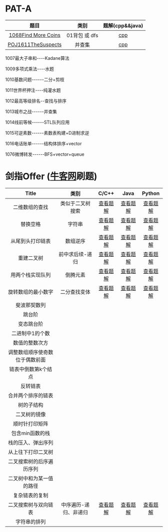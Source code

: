 # PAT-A
|题目|类别|题解(cpp&&java)|
|:----:|:----:|:----:|
|[1068Find More Coins](https://www.patest.cn/contests/pat-a-practise/1068)|01背包 或 dfs|[cpp](https://blog.csdn.net/m0_38024592/article/details/80161262)|
|[POJ1611TheSuspects](http://poj.org/problem?id=1611)|并查集|[cpp](https://blog.csdn.net/tiantangrenjian/article/details/7084609)|


1007最大子串和----Kadane算法

1009多项式乘法----水题

1010基数问题------二分+剪枝

1011世界杯押注----纯灌水题

1012最高等级排名--查找与排序

1013城市之战------并查集

1014线前等候------STL队列应用

1015可逆素数------素数表构建+D进制求逆

1016电话账单------结构体排序+vector

1076微博转发------BFS+vector+queue





# 剑指Offer ([牛客网](https://www.nowcoder.com/ta/coding-interviews?page=1)刷题)

|Title|类别|C/C++|Java|Python|
|:----:|:----:|:----:|:----:|:----:|
|二维数组的查找|类似于二叉树搜索|[查看题解](https://blog.csdn.net/m0_38024592/article/details/80418429)|[查看题解](https://blog.csdn.net/m0_38024592/article/details/80418429)|[查看题解](https://blog.csdn.net/m0_38024592/article/details/80418429)|
|替换空格|字符串|[查看题解](https://blog.csdn.net/m0_38024592/article/details/80424612)|[查看题解](https://blog.csdn.net/m0_38024592/article/details/80424612)|[查看题解](https://blog.csdn.net/m0_38024592/article/details/80424612)|
|从尾到头打印链表|数组逆序|[查看题解](https://blog.csdn.net/m0_38024592/article/details/80437606)|[查看题解](https://blog.csdn.net/m0_38024592/article/details/80437606)|[查看题解](https://blog.csdn.net/m0_38024592/article/details/80437606)|
|重建二叉树|前中求后续-递归|[查看题解](https://blog.csdn.net/m0_38024592/article/details/80450378)|[查看题解](https://blog.csdn.net/m0_38024592/article/details/80450378)|[查看题解](https://blog.csdn.net/m0_38024592/article/details/80450378)|
|用两个栈实现队列|倒腾元素|[查看题解](https://blog.csdn.net/m0_38024592/article/details/80461867)|[查看题解](https://blog.csdn.net/m0_38024592/article/details/80461867)|[查看题解](https://blog.csdn.net/m0_38024592/article/details/80461867)|
|旋转数组的最小数字|二分查找变体|[查看题解](https://blog.csdn.net/m0_38024592/article/details/80474427)|[查看题解](https://blog.csdn.net/m0_38024592/article/details/80474427)|[查看题解](https://blog.csdn.net/m0_38024592/article/details/80474427)|
|斐波那契数列|||||
|跳台阶|||||
|变态跳台阶|||||
|二进制中1的个数|||||
|数值的整数次方|||||
|	调整数组顺序使奇数位于偶数前面|||||
|链表中倒数第k个结点|||||
|	反转链表|||||
|	合并两个排序的链表|||||
|	树的子结构|||||
|二叉树的镜像|||||
|顺时针打印矩阵|||||
|包含min函数的栈|||||
|	栈的压入、弹出序列|||||
|从上往下打印二叉树|||||
|二叉搜索树的后序遍历序列|||||
|二叉树中和为某一值的路径|||||
|复杂链表的复制|||||
|	二叉搜索树与双向链表|中序遍历-递归、非递归|[查看题解](https://blog.csdn.net/m0_38024592/article/details/80669725)|[查看题解](https://blog.csdn.net/m0_38024592/article/details/80669725)|[查看题解](https://blog.csdn.net/m0_38024592/article/details/80669725)|
|字符串的排列|||||
